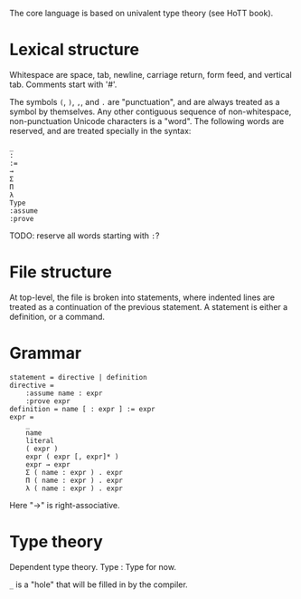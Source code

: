 The core language is based on univalent type theory (see HoTT book).

# Lexical structure

Whitespace are space, tab, newline, carriage return, form feed, and vertical tab.
Comments start with '#'.

The symbols `(`, `)`, `,`, and `.` are "punctuation", and are always treated as a
symbol by themselves. Any other contiguous sequence of non-whitespace,
non-punctuation Unicode characters is a "word". The following words are
reserved, and are treated specially in the syntax:

```
_
:
:=
→
Σ
Π
λ
Type
:assume
:prove
```

TODO: reserve all words starting with `:`?

# File structure

At top-level, the file is broken into statements, where indented lines are
treated as a continuation of the previous statement. A statement is either
a definition, or a command. 

# Grammar

```
statement = directive | definition
directive =
    :assume name : expr
    :prove expr
definition = name [ : expr ] := expr
expr =
    _
    name
    literal
    ( expr )
    expr ( expr [, expr]* )
    expr → expr
    Σ ( name : expr ) . expr
    Π ( name : expr ) . expr
    λ ( name : expr ) . expr
```

Here "→" is right-associative.

# Type theory

Dependent type theory. Type : Type for now.

`_` is a "hole" that will be filled in by the compiler.
